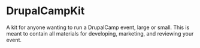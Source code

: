DrupalCampKit
=============

A kit for anyone wanting to run a DrupalCamp event, large or small. This is meant to contain all materials for developing, marketing, and reviewing your event.
